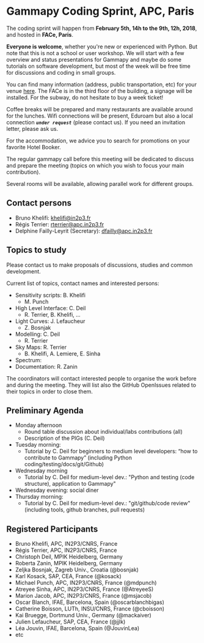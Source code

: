 # Gammapy Coding Sprint, APC, Paris

The coding sprint will happen from **February 5th, 14h to the 9th, 12h, 2018**, and hosted in **FACe, Paris**.

**Everyone is welcome**, whether you're new or experienced with Python. But note that this is not a school or user workshop. We will start with a few overview and status presentations for Gammapy and maybe do some tutorials on software development, but most of the week will be free time for discussions and coding in small groups.

You can find many information (address, public transportation, etc) for your venue [here](http://www.apc.univ-paris7.fr/FACe/en/directions). The FACe is in the third floor of the building, a signage will be installed. For the subway, do not hesitate to buy a week ticket!

Coffee breaks will be prepared and many restaurants are available around for the lunches. Wifi connections will be present, Eduroam but also a local connection _**`under request`**_ (please contact us). If you need an invitation letter, please ask us.

For the accommodation, we advice you to search for promotions on your favorite Hotel Booker.

The regular gammapy call before this meeting will be dedicated to discuss and prepare the meeting (topics on which you wish to focus your main contribution).

Several rooms will be available, allowing parallel work for different groups.

## Contact persons

* Bruno Khelifi: [khelifi@in2p3.fr](mailto:khelifi@in2p3.fr)
* Régis Terrier: [rterrier@apc.in2p3.fr](mailto:rterrier@apc.in2p3.fr)
* Delphine Failly-Leyrit (Secretary): [dfailly@apc.in2p3.fr](mailto:dfailly@apc.in2p3.fr)

## Topics to study
Please contact us to make proposals of discussions, studies and common development.

Current list of topics, contact names and interested persons:
* Sensitivity scripts: B. Khelifi
  * M. Punch
* High Level Interface: C. Deil
  * R. Terrier, B. Khelifi, ...
* Light Curves: J. Lefaucheur
  * Z. Bosnjak
* Modelling: C. Deil
  * R. Terrier
* Sky Maps: R. Terrier
  * B. Khelifi, A. Lemiere, E. Sinha
* Spectrum:
* Documentation: R. Zanin

The coordinators will contact interested people to organise the work before and during the meeting. They will list also the GitHub OpenIssues related to their topics in order to close them.

## Preliminary Agenda
* Monday afternoon
  * Round table discussion about individual/labs contributions (all)
  * Description of the PIGs (C. Deil)
* Tuesday morning:
  * Tutorial by C. Deil for beginners to medium level developers: “how to contribute to Gammapy”  (including Python coding/testing/docs/git/Github)
* Wednesday morning
  * Tutorial by C. Deil for medium-level dev.: "Python and testing (code structure), application to Gammapy"
* Wednesday evening: social diner
* Thursday morning: 
  * Tutorial by C. Deil for medium-level dev.: "git/github/code review" (including tools, github branches, pull requests)

## Registered Participants
 * Bruno Khelifi, APC, IN2P3/CNRS, France
 * Régis Terrier, APC, IN2P3/CNRS, France
 * Christoph Deil, MPIK Heidelberg, Germany 
 * Roberta Zanin, MPIK Heidelberg, Germany
 * Zeljka Bosnjak, Zagreb Univ., Croatia (@bosnjak)
 * Karl Kosack, SAP, CEA, France (@kosack)
 * Michael Punch, APC, IN2P3/CNRS, France (@mdpunch)
 * Atreyee Sinha, APC, IN2P3/CNRS, France (@AtreyeeS)
 * Marion Jacob, APC, IN2P3/CNRS, France (@msjacob)
 * Oscar Blanch, IFAE, Barcelona, Spain (@oscarblanchbigas)
 * Catherine Boisson, LUTh, INSU/CNRS, France (@cboisson)
 * Kai Bruegge, Dortmund Univ., Germany (@mackaiver)
 * Julien Lefaucheur, SAP, CEA, France (@jjlk)
 * Léa Jouvin, IFAE, Barcelona, Spain (@JouvinLea)
 * etc
